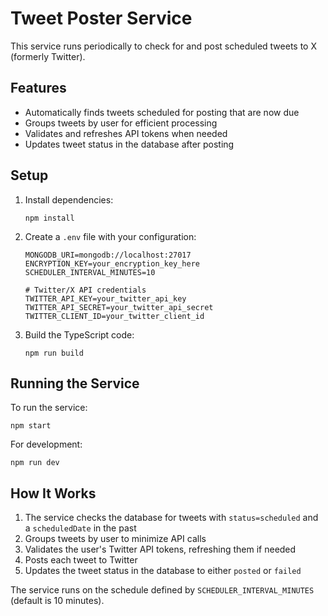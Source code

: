 # Tweet Poster Service

This service runs periodically to check for and post scheduled tweets to X (formerly Twitter).

## Features

- Automatically finds tweets scheduled for posting that are now due
- Groups tweets by user for efficient processing
- Validates and refreshes API tokens when needed
- Updates tweet status in the database after posting

## Setup

1. Install dependencies:
   ```
   npm install
   ```

2. Create a `.env` file with your configuration:
   ```
   MONGODB_URI=mongodb://localhost:27017
   ENCRYPTION_KEY=your_encryption_key_here
   SCHEDULER_INTERVAL_MINUTES=10

   # Twitter/X API credentials
   TWITTER_API_KEY=your_twitter_api_key
   TWITTER_API_SECRET=your_twitter_api_secret
   TWITTER_CLIENT_ID=your_twitter_client_id
   ```

3. Build the TypeScript code:
   ```
   npm run build
   ```

## Running the Service

To run the service:

```
npm start
```

For development:

```
npm run dev
```

## How It Works

1. The service checks the database for tweets with `status=scheduled` and a `scheduledDate` in the past
2. Groups tweets by user to minimize API calls
3. Validates the user's Twitter API tokens, refreshing them if needed
4. Posts each tweet to Twitter
5. Updates the tweet status in the database to either `posted` or `failed`

The service runs on the schedule defined by `SCHEDULER_INTERVAL_MINUTES` (default is 10 minutes). 